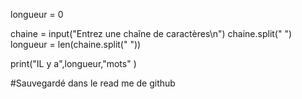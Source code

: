 
longueur = 0

chaine = input("Entrez une chaîne de caractères\n")
chaine.split(" ")
longueur = len(chaine.split(" "))

print("IL y a",longueur,"mots" )

#Sauvegardé dans le read me de github
